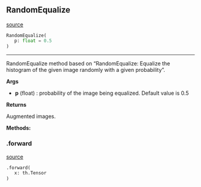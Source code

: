 #


## RandomEqualize
[source](https://github.com/RLE-Foundation/Hsuanwu\blob\main\hsuanwu/xplore/augmentation/random_equalize.py\#L7)
```python 
RandomEqualize(
   p: float = 0.5
)
```


---
RandomEqualize method based on “RandomEqualize: Equalize the
histogram of the given image randomly with a given probability”.

**Args**

* **p** (float) : probability of the image being equalized. Default value is 0.5


**Returns**

Augmented images.


**Methods:**


### .forward
[source](https://github.com/RLE-Foundation/Hsuanwu\blob\main\hsuanwu/xplore/augmentation/random_equalize.py\#L25)
```python
.forward(
   x: th.Tensor
)
```


